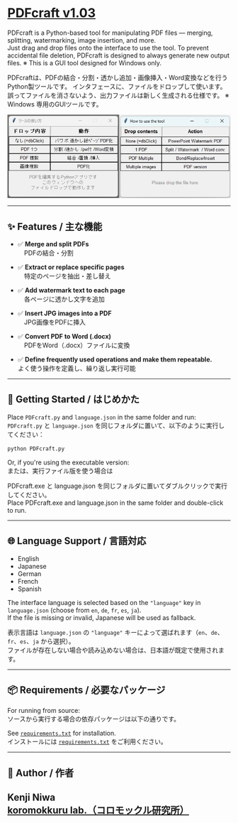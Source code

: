 # [PDFcraft v1.03](https://github.com/niwakenji/PDFcraft/releases/tag/v1.0.3)
PDFcraft is a Python-based tool for manipulating PDF files — merging, splitting, watermarking, image insertion, and more.  
Just drag and drop files onto the interface to use the tool.
To prevent accidental file deletion, PDFcraft is designed to always generate new output files.  ※ This is a GUI tool designed for Windows only.

PDFcraftは、PDFの結合・分割・透かし追加・画像挿入・Word変換などを行うPython製ツールです。
インタフェースに、ファイルをドロップして使います。
誤ってファイルを消さないよう、出力ファイルは新しく生成される仕様です。
※ Windows 専用のGUIツールです。  


![PDFcraft GUI](overview.jpg)

---

## ✨ Features / 主な機能

- ✅ **Merge and split PDFs**  
　PDFの結合・分割

- ✅ **Extract or replace specific pages**  
　特定のページを抽出・差し替え

- ✅ **Add watermark text to each page**  
　各ページに透かし文字を追加

- ✅ **Insert JPG images into a PDF**  
　JPG画像をPDFに挿入

- ✅ **Convert PDF to Word (.docx)**  
　PDFをWord（.docx）ファイルに変換

- ✅ **Define frequently used operations and make them repeatable.**  
  よく使う操作を定義し、繰り返し実行可能

---

## 🚀 Getting Started / はじめかた

Place `PDFcraft.py` and `language.json` in the same folder and run:  
`PDFcraft.py` と `language.json` を同じフォルダに置いて、以下のように実行してください：

```bash
python PDFcraft.py
```

Or, if you're using the executable version:  
または、実行ファイル版を使う場合は

PDFcraft.exe と language.json を同じフォルダに置いてダブルクリックで実行してください。  
Place PDFcraft.exe and language.json in the same folder and double-click to run.



---

## 🌐 Language Support / 言語対応

- English
- Japanese
- German
- French
- Spanish

The interface language is selected based on the `"language"` key in `language.json` (choose from `en`, `de`, `fr`, `es`, `ja`).  
If the file is missing or invalid, Japanese will be used as fallback.

表示言語は `language.json` の `"language"` キーによって選ばれます（`en`、`de`、`fr`、`es`、`ja` から選択）。  
ファイルが存在しない場合や読み込めない場合は、日本語が既定で使用されます。

---

## 📦 Requirements / 必要なパッケージ

For running from source:  
ソースから実行する場合の依存パッケージは以下の通りです。

See [`requirements.txt`](./requirements.txt) for installation.  
インストールには [`requirements.txt`](./requirements.txt) をご利用ください。


---

## 👤 Author / 作者

**Kenji Niwa**  
[**koromokkuru lab.（コロモックル研究所）**](http://netyama.sakura.ne.jp/db/db.cgi?folder=kuruma)
---
